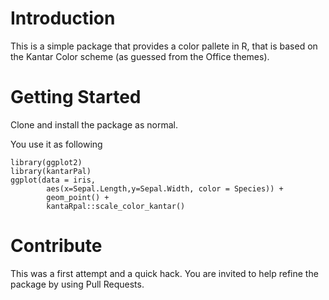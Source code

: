 # Introduction 
This is a simple package that provides a color pallete in R, that is based on the Kantar Color scheme (as guessed from the Office themes).
# Getting Started
Clone and install the package as normal. 

You use it as following
```
library(ggplot2)
library(kantarPal)
ggplot(data = iris, 
        aes(x=Sepal.Length,y=Sepal.Width, color = Species)) + 
        geom_point() + 
        kantaRpal::scale_color_kantar()
```


# Contribute
This was a first attempt and a quick hack. You are invited to help refine the 
package by using Pull Requests.

